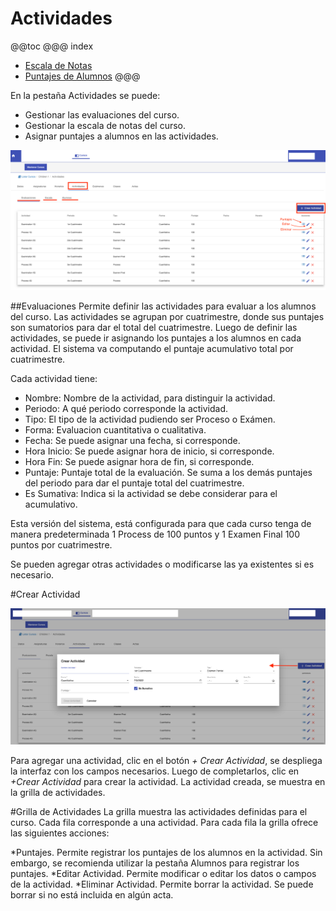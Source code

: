 # Actividades

@@toc
@@@ index
* [Escala de Notas](escala_de_notas.md)
* [Puntajes de Alumnos](alumnos.md)
@@@

En la pestaña Actividades se puede:

- Gestionar las evaluaciones del curso.
- Gestionar la escala de notas del curso.
- Asignar puntajes a alumnos en las actividades.

![Actividades](img/actividades.png)

##Evaluaciones
Permite definir las actividades para evaluar a los alumnos del curso.
Las actividades se agrupan por cuatrimestre, donde sus puntajes son sumatorios para dar el total del cuatrimestre.
Luego de definir las actividades, se puede ir asignando los puntajes a los alumnos en cada actividad. El sistema
va computando el puntaje acumulativo total por cuatrimestre.

Cada actividad tiene:

- Nombre: Nombre de la actividad, para distinguir la actividad. 
- Periodo: A qué periodo corresponde la actividad.
- Tipo: El tipo de la actividad pudiendo ser Proceso o Exámen.
- Forma: Evaluacion cuantitativa o cualitativa.
- Fecha: Se puede asignar una fecha, si corresponde.
- Hora Inicio: Se puede asignar hora de inicio, si corresponde.
- Hora Fin: Se puede asignar hora de fin, si corresponde.
- Puntaje: Puntaje total de la evaluación. Se suma a los demás puntajes del periodo para dar
el puntaje total del cuatrimestre.
- Es Sumativa: Indica si la actividad se debe considerar para el acumulativo.

Esta versión del sistema, está configurada para que cada curso tenga de manera predeterminada
1 Process de 100 puntos y 1 Examen Final 100 puntos por cuatrimestre.

Se pueden agregar otras actividades o modificarse las ya existentes si es necesario.


#Crear Actividad

![Crear Actividad](img/crear_actividad.png)

Para agregar una actividad, clic en el botón *+ Crear Actividad*, se despliega la interfaz con los campos necesarios.
Luego de completarlos, clic en *+Crear Actividad* para crear la actividad. La actividad creada, se muestra en la grilla
de actividades.

#Grilla de Actividades
La grilla muestra las actividades definidas para el curso. Cada fila corresponde a una actividad. Para cada fila
la grilla ofrece las siguientes acciones:

*Puntajes. Permite registrar los puntajes de los alumnos en la actividad. Sin embargo, se recomienda utilizar la pestaña Alumnos
para registrar los puntajes.
*Editar Actividad. Permite modificar o editar los datos o campos de la actividad.
*Eliminar Actividad. Permite borrar la actividad. Se puede borrar si no está incluida en algún acta.



 

